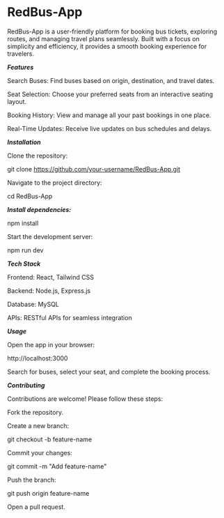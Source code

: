# **RedBus-App**

RedBus-App is a user-friendly platform for booking bus tickets, exploring routes, and managing travel plans seamlessly. Built with a focus on simplicity and efficiency, it provides a smooth booking experience for travelers.

***Features***

Search Buses: Find buses based on origin, destination, and travel dates.

Seat Selection: Choose your preferred seats from an interactive seating layout.

Booking History: View and manage all your past bookings in one place.

Real-Time Updates: Receive live updates on bus schedules and delays.

***Installation***

Clone the repository:

git clone https://github.com/your-username/RedBus-App.git

Navigate to the project directory:

cd RedBus-App

***Install dependencies:***

npm install

Start the development server:

npm run dev

***Tech Stack***

Frontend: React, Tailwind CSS

Backend: Node.js, Express.js

Database: MySQL

APIs: RESTful APIs for seamless integration

***Usage***

Open the app in your browser:

http://localhost:3000

Search for buses, select your seat, and complete the booking process.

***Contributing***

Contributions are welcome! Please follow these steps:

Fork the repository.

Create a new branch:

git checkout -b feature-name

Commit your changes:

git commit -m "Add feature-name"

Push the branch:

git push origin feature-name

Open a pull request.
